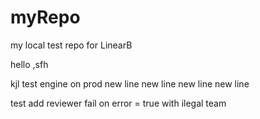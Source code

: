 # myRepo
my local test repo for LinearB

hello
,sfh

kjl
test engine on prod
new line
new line
new line
new line

test add reviewer fail on error = true with ilegal team

